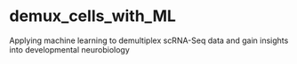 # demux_cells_with_ML
Applying machine learning to demultiplex scRNA-Seq data and gain insights into developmental neurobiology
